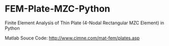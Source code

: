 # FEM-Plate-MZC-Python
Finite Element Analysis of Thin Plate (4-Nodal Rectangular MZC Element) in Python

Matlab Souce Code: http://www.cimne.com/mat-fem/plates.asp
